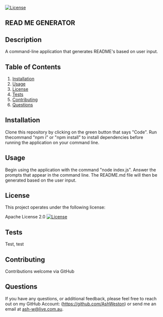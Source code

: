  

  [![License](https://img.shields.io/badge/License-Apache_2.0-blue.svg)](https://opensource.org/licenses/Apache-2.0)
  ## READ ME GENERATOR
  ## Description 
  A command-line application that generates README's based on user input. 
  
  ## Table of Contents
  1. [Installation](#Installation)
  2. [Usage](#Usage)
  3. [License](#License)
  5. [Tests](#Tests)
  6. [Contributing](#Contributing)
  7. [Questions](#Questions)
  
  ## Installation
  Clone this repository by clicking on the green button that says "Code". Run thecommand "npm i" or "npm install" to install dependencies before running the application on your command line. 
  ## Usage
  Begin using the application with the command "node index.js". Answer the prompts that appear in the command line. The README.md file will then be generated based on the user input. 
  ## License

  This project operates under the following license:
  
  Apache License 2.0 [![License](https://img.shields.io/badge/License-Apache_2.0-blue.svg)](https://opensource.org/licenses/Apache-2.0)
  ## Tests
  Test, test
  ## Contributing
  Contributions welcome via GitHub
  ## Questions

  If you have any questions, or additional feedback, please feel free to reach out on my 
GitHub Account: (https://github.com/AshWeston) or send me an email at ash-w@live.com.au.
  
